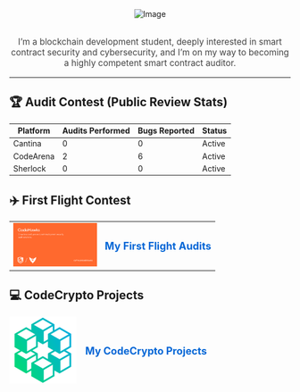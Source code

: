 
<div align="center">

  <!-- Your existing hero image -->
  <img src="https://github.com/user-attachments/assets/642ff2aa-4ca0-41ac-b287-a75fe4e2d53c" alt="Image" width="70%" height="60%"/>
  <br><br>
  <p style="max-width:800px; font-size:1.1em; color:#444;">
    I’m a blockchain development student, deeply interested in smart contract security and cybersecurity,  
    and I’m on my way to becoming a highly competent smart contract auditor.
  </p>
</div>

---

## 🏆 Audit Contest (Public Review Stats)

| Platform   | Audits Performed | Bugs Reported | Status  |
| ---------- | ---------------- | ------------- | ------- |
| Cantina    |  0               | 0             | Active  |
| CodeArena  |  2               | 6             | Active  |
| Sherlock   |  0               | 0             | Active  |


## ✈️ First Flight Contest

<table>
  <tr>
    <td width="150">
      <a href="https://github.com/rubencrxz/codehawks-firstflights" target="_blank">
        <img src="assets/6682a5d44bef822116c8a6d9_codehawks-homepage-og.png"
             alt="First Flight Audits"
             width="150"/>
      </a>
    </td>
    <td valign="middle">
      <a href="https://github.com/rubencrxz/codehawks-firstflights" target="_blank"
         style="font-size:1.3em; font-weight:bold; color:#0366d6; text-decoration:none;">
        My First Flight Audits
      </a>
    </td>
  </tr>
</table>

## 💻 CodeCrypto Projects

<div align="left" style="display: flex; align-items: center;">
  <a href="https://github.com/rubencrxz/web25-besu-2025" target="_blank">
    <img src="assets/CodeCrypto_logo1_420x420.png"
         alt="CodeCrypto Logo"
         width="120"/>
  </a>
  <a href="https://github.com/rubencrxz/web25-besu-2025" target="_blank"
     style="margin-left: 16px; font-size: 1.3em; font-weight: bold; color: #0366d6; text-decoration: none;">
    My CodeCrypto Projects
  </a>
</div>




